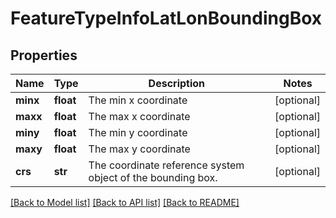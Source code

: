 # FeatureTypeInfoLatLonBoundingBox

## Properties
Name | Type | Description | Notes
------------ | ------------- | ------------- | -------------
**minx** | **float** | The min x coordinate | [optional] 
**maxx** | **float** | The max x coordinate | [optional] 
**miny** | **float** | The min y coordinate | [optional] 
**maxy** | **float** | The max y coordinate | [optional] 
**crs** | **str** | The coordinate reference system object of the bounding box. | [optional] 

[[Back to Model list]](../README.md#documentation-for-models) [[Back to API list]](../README.md#documentation-for-api-endpoints) [[Back to README]](../README.md)


